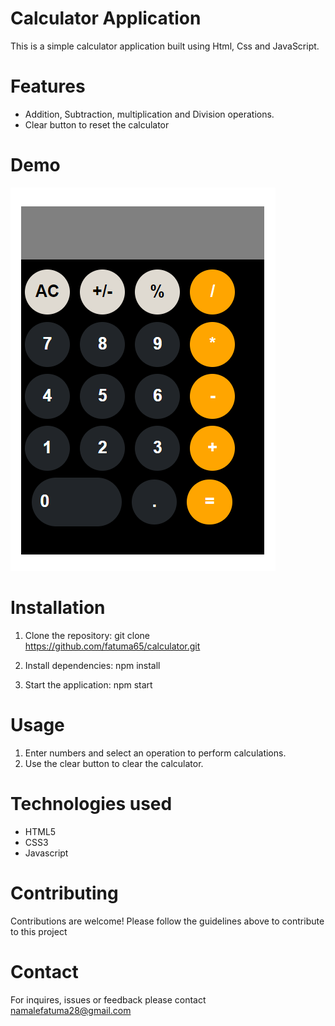 # Calculator Application
This is a simple calculator application built using Html, Css and JavaScript.

# Features
- Addition, Subtraction, multiplication and Division operations.
- Clear button to reset the calculator

# Demo
![alt text](<Screenshot 2024-03-19 180156-1.png>)

# Installation 
1. Clone the repository:
git clone https://github.com/fatuma65/calculator.git

2. Install dependencies:
npm install

3. Start the application:
npm start

# Usage
1. Enter numbers and select an operation to perform calculations.
2. Use the clear button to clear the calculator.

# Technologies used
- HTML5
- CSS3
- Javascript

# Contributing
Contributions are welcome! Please follow the guidelines above to contribute to this project

# Contact
For inquires, issues or feedback please contact namalefatuma28@gmail.com